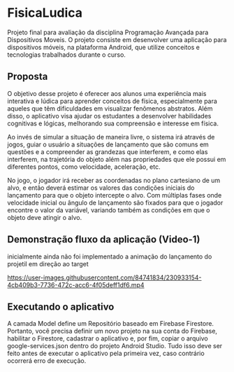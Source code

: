 # FisicaLudica
Projeto final para avaliação da disciplina Programação Avançada para Dispositivos Moveis. O projeto consiste em desenvolver uma aplicação para dispositivos móveis, na plataforma Android, que utilize conceitos e tecnologias trabalhados durante o curso.

## Proposta
  O objetivo desse projeto é oferecer aos alunos uma experiência mais interativa e lúdica para
aprender conceitos de física, especialmente para aqueles que têm dificuldades em visualizar
fenômenos abstratos. Além disso, o aplicativo visa ajudar os estudantes a desenvolver habilidades
cognitivas e lógicas, melhorando sua compreensão e interesse em física.

  Ao invés de simular a situação de maneira livre, o sistema irá através de jogos, guiar o
usuário a situações de lançamento que são comuns em questões e a compreender as grandezas que
interferem, e como elas interferem, na trajetória do objeto além nas propriedades que ele possui em
diferentes pontos, como velocidade, aceleração, etc.

  No jogo, o jogador irá receber as coordenadas no plano cartesiano de um alvo, e então
deverá estimar os valores das condições iniciais do lançamento para que o objeto intercepte o alvo.
Com múltiplas fases onde velocidade inicial ou ângulo de lançamento são fixados para que o
jogador encontre o valor da variável, variando também as condições em que o objeto deve atingir o
alvo.

## Demonstração fluxo da aplicação (Video-1)
inicialmente ainda não foi implementado a animação do lançamento do projetil em direção ao target


https://user-images.githubusercontent.com/84741834/230933154-4cb409b3-7736-472c-acc6-4f05deff1df6.mp4

## Executando o aplicativo
A camada Model define um Repositório baseado em Firebase Firestore. Portanto, você precisa
definir um novo projeto na sua conta do Firebase, habilitar o Firestore, cadastrar o aplicativo
e, por fim, copiar o arquivo google-services.json dentro do projeto Android Studio.
Tudo isso deve ser feito antes de executar o aplicativo pela primeira vez, caso contrário
ocorrerá erro de execução.
